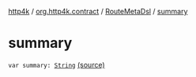 [http4k](../../index.md) / [org.http4k.contract](../index.md) / [RouteMetaDsl](index.md) / [summary](./summary.md)

# summary

`var summary: `[`String`](https://kotlinlang.org/api/latest/jvm/stdlib/kotlin/-string/index.html) [(source)](https://github.com/http4k/http4k/blob/master/http4k-contract/src/main/kotlin/org/http4k/contract/routeMeta.kt#L32)